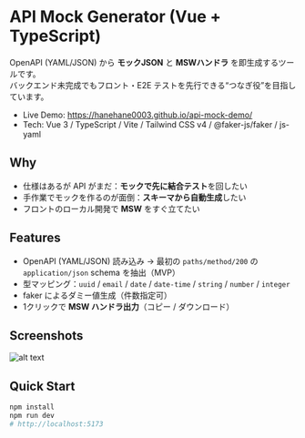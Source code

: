 # API Mock Generator (Vue + TypeScript)

OpenAPI (YAML/JSON) から **モックJSON** と **MSWハンドラ** を即生成するツールです。  
バックエンド未完成でもフロント・E2E テストを先行できる“つなぎ役”を目指しています。

- Live Demo: https://hanehane0003.github.io/api-mock-demo/
- Tech: Vue 3 / TypeScript / Vite / Tailwind CSS v4 / @faker-js/faker / js-yaml

## Why
- 仕様はあるが API がまだ：**モックで先に結合テスト**を回したい  
- 手作業でモックを作るのが面倒：**スキーマから自動生成**したい  
- フロントのローカル開発で **MSW** をすぐ立てたい

## Features
- OpenAPI (YAML/JSON) 読み込み → 最初の `paths/method/200` の `application/json` schema を抽出（MVP）
- 型マッピング：`uuid` / `email` / `date` / `date-time` / `string` / `number` / `integer`
- faker によるダミー値生成（件数指定可）
- 1クリックで **MSW ハンドラ出力**（コピー / ダウンロード）

## Screenshots
![alt text](image.png)

## Quick Start
```bash
npm install
npm run dev
# http://localhost:5173

